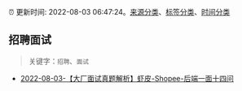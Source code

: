 :alarm_clock: 更新时间: 2022-08-03 06:47:24。[来源分类](../README.md)、[标签分类](../TAGS.md)、[时间分类](../TIMELINE.md)

## 招聘面试


> 关键字：`招聘`、`面试`



- [2022-08-03-【大厂面试真题解析】虾皮-Shopee-后端一面十四问](https://toutiao.io/k/pol71im) 